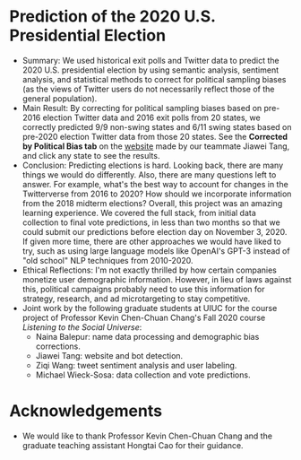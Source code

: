 # Prediction of the 2020 U.S. Presidential Election 
- Summary: We used historical exit polls and Twitter data to predict the 2020 U.S. presidential election by using semantic analysis, sentiment analysis, and statistical methods to correct for political sampling biases (as the views of Twitter users do not necessarily reflect those of the general population).
- Main Result: By correcting for political sampling biases based on pre-2016 election Twitter data and 2016 exit polls from 20 states, we correctly predicted 9/9 non-swing states and 6/11 swing states based on pre-2020 election Twitter data from those 20 states. See the **Corrected by Political Bias tab** on the [website](https://jiaweit2.github.io/Election-Prediction/) made by our teammate Jiawei Tang, and click any state to see the results.
- Conclusion: Predicting elections is hard. Looking back, there are many things we would do differently. Also, there are many questions left to answer. For example, what's the best way to account for changes in the Twitterverse from 2016 to 2020? How should we incorporate information from the 2018 midterm elections? Overall, this project was an amazing learning experience. We covered the full stack, from initial data collection to final vote predictions, in less than two months so that we could submit our predictions before election day on November 3, 2020. If given more time, there are other approaches we would have liked to try, such as using large language models like OpenAI's GPT-3 instead of "old school" NLP techniques from 2010-2020.
- Ethical Reflections: I'm not exactly thrilled by how certain companies monetize user demographic information. However, in lieu of laws against this, political campaigns probably need to use this information for strategy, research, and ad microtargeting to stay competitive. 
- Joint work by the following graduate students at UIUC for the course project of Professor Kevin Chen-Chuan Chang's Fall 2020 course *Listening to the Social Universe*:
  - Naina Balepur: name data processing and demographic bias corrections.
  - Jiawei Tang: website and bot detection.
  - Ziqi Wang: tweet sentiment analysis and user labeling.
  - Michael Wieck-Sosa: data collection and vote predictions.
# Acknowledgements
- We would like to thank Professor Kevin Chen-Chuan Chang and the graduate teaching assistant Hongtai Cao for their guidance.
